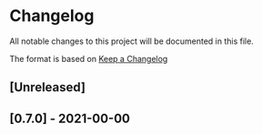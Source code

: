 # Changelog
All notable changes to this project will be documented in this file.

The format is based on [Keep a Changelog](https://keepachangelog.com/en/1.0.0/)
<!-- uncomment the following when we're out of alpha and actually following it -->
<!-- and this project adheres to [Semantic Versioning](https://semver.org/spec/v2.0.0.html). -->

## [Unreleased]

## [0.7.0] - 2021-00-00
